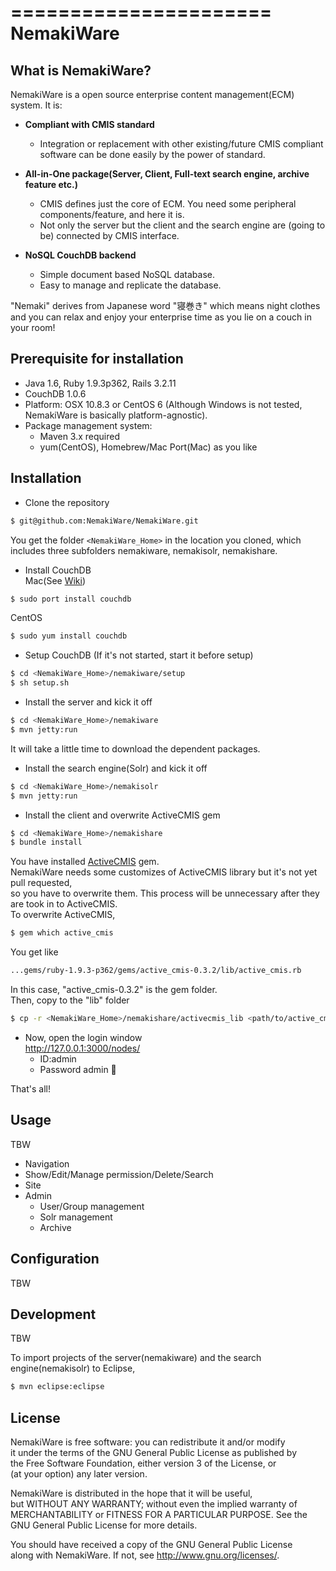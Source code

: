 ======================
NemakiWare
======================

What is NemakiWare?
------

NemakiWare is a open source enterprise content management(ECM) system. It is:
* **Compliant with CMIS standard**
    * Integration or replacement with other existing/future CMIS compliant software can be done easily by the power of standard. 


* **All-in-One package(Server, Client, Full-text search engine, archive feature etc.)** 
    * CMIS defines just the core of ECM. You need some peripheral components/feature, and here it is. 
    * Not only the server but the client and the search engine are (going to be) connected by CMIS interface.


* **NoSQL CouchDB backend** 
    * Simple document based NoSQL database.
    * Easy to manage and replicate the database.


"Nemaki" derives from Japanese word "寝巻き" which means night clothes and you can relax and enjoy your enterprise time as you lie on a couch in your room!


Prerequisite for installation
------
* Java 1.6, Ruby 1.9.3p362, Rails 3.2.11
* CouchDB 1.0.6
* Platform: OSX 10.8.3 or CentOS 6 (Although Windows is not tested, NemakiWare is basically platform-agnostic).
* Package management system: 
    * Maven 3.x required
    * yum(CentOS), Homebrew/Mac Port(Mac) as you like

Installation
------
* Clone the repository  
```sh
$ git@github.com:NemakiWare/NemakiWare.git
```
You get the folder `<NemakiWare_Home>` in the location you cloned, which includes three subfolders nemakiware, nemakisolr, nemakishare.

* Install CouchDB  
Mac(See [Wiki](http://wiki.apache.org/couchdb/Installing_on_OSX))  
```sh
$ sudo port install couchdb
```
CentOS  
```sh
$ sudo yum install couchdb
```

* Setup CouchDB (If it's not started, start it before setup)  
```sh
$ cd <NemakiWare_Home>/nemakiware/setup
$ sh setup.sh
```
    
* Install the server and kick it off  
```sh
$ cd <NemakiWare_Home>/nemakiware
$ mvn jetty:run  
```
It will take a little time to download the dependent packages. 

* Install the search engine(Solr) and kick it off  
```sh
$ cd <NemakiWare_Home>/nemakisolr
$ mvn jetty:run
```

* Install the client and overwrite ActiveCMIS gem
```sh
$ cd <NemakiWare_Home>/nemakishare
$ bundle install  
```
You have installed [ActiveCMIS](https://github.com/xaop/activecmis) gem.  
NemakiWare needs some customizes of ActiveCMIS library but it's not yet pull requested,  
so you have to overwrite them. This process will be unnecessary after they are took in to ActiveCMIS.  
To overwrite ActiveCMIS,
```sh
$ gem which active_cmis
```
You get like 
```sh
...gems/ruby-1.9.3-p362/gems/active_cmis-0.3.2/lib/active_cmis.rb  
```
In this case, "active_cmis-0.3.2" is the gem folder.  
Then, copy to the "lib" folder
```sh
$ cp -r <NemakiWare_Home>/nemakishare/activecmis_lib <path/to/active_cmis gem/>
```

* Now, open the login  window  
    http://127.0.0.1:3000/nodes/  
    * ID:admin
    * Password admin


That's all!


Usage
----------
TBW  

* Navigation
* Show/Edit/Manage permission/Delete/Search
* Site
* Admin
    * User/Group management
    * Solr management
    * Archive


Configuration
----------
TBW

Development
----------
TBW  

To import projects of the server(nemakiware) and the search engine(nemakisolr) to Eclipse,
```sh
$ mvn eclipse:eclipse
```

 
License
----------
NemakiWare is free software: you can redistribute it and/or modify  
it under the terms of the GNU General Public License as published by  
the Free Software Foundation, either version 3 of the License, or  
(at your option) any later version.  

NemakiWare is distributed in the hope that it will be useful,  
but WITHOUT ANY WARRANTY; without even the implied warranty of  
MERCHANTABILITY or FITNESS FOR A PARTICULAR PURPOSE. See the  
GNU General Public License for more details.  

You should have received a copy of the GNU General Public License  
along with NemakiWare. If not, see <http://www.gnu.org/licenses/>.  
